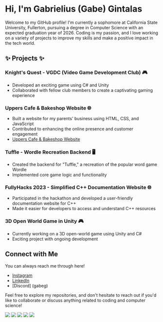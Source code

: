 # Hi, I'm Gabrielius (Gabe) Gintalas

Welcome to my GitHub profile! I'm currently a sophomore at California State University, Fullerton, pursuing a degree in Computer Science with an expected graduation year of 2026. Coding is my passion, and I love working on a variety of projects to improve my skills and make a positive impact in the tech world.

## ✨ Projects ✨

### Knight's Quest - VGDC (Video Game Development Club) 🎮
- Developed an exciting game using C# and Unity
- Collaborated with fellow club members to create a captivating gaming experience

### Uppers Cafe & Bakeshop Website 🌐
- Built a website for my parents' business using HTML, CSS, and JavaScript
- Contributed to enhancing the online presence and customer engagement
- [Uppers Cafe & Bakeshop Website](https://www.upperscafebakeshop.com/)

### Tuffle - Wordle Recreation Backend 🖥️
- Created the backend for "Tuffle," a recreation of the popular word game Wordle
- Implemented core game logic and functionality

### FullyHacks 2023 - Simplified C++ Documentation Website 🌐
- Participated in the hackathon and developed a user-friendly documentation website for C++
- Made it easier for developers to access and understand C++ resources

### 3D Open World Game in Unity 🎮
- Currently working on a 3D open-world game using Unity and C#
- Exciting project with ongoing development

## Connect with Me

You can always reach me through here!

- [Instagram](https://www.instagram.com/gabe.gin/)
- [LinkedIn](https://www.linkedin.com/in/gabrielius-gintalas-a3523a252/) 
- [Discord] (gabeg)

Feel free to explore my repositories, and don't hesitate to reach out if you'd like to collaborate or discuss anything related to coding and computer science!

[![](https://raw.githubusercontent.com/GabrieliusGintalas/github-profile-summary-cards-example/master/profile-summary-card-output/2077/0-profile-details.svg)](https://github.com/vn7n24fzkq/github-profile-summary-cards)
[![](https://raw.githubusercontent.com/GabrieliusGintalas/github-profile-summary-cards-example/master/profile-summary-card-output/2077/1-repos-per-language.svg)](https://github.com/vn7n24fzkq/github-profile-summary-cards) [![](https://raw.githubusercontent.com/GabrieliusGintalas/github-profile-summary-cards-example/master/profile-summary-card-output/2077/2-most-commit-language.svg)](https://github.com/vn7n24fzkq/github-profile-summary-cards)
[![](https://raw.githubusercontent.com/GabrieliusGintalas/github-profile-summary-cards-example/master/profile-summary-card-output/2077/3-stats.svg)](https://github.com/vn7n24fzkq/github-profile-summary-cards) [![](https://raw.githubusercontent.com/GabrieliusGintalas/github-profile-summary-cards-example/master/profile-summary-card-output/2077/4-productive-time.svg)](https://github.com/vn7n24fzkq/github-profile-summary-cards)
